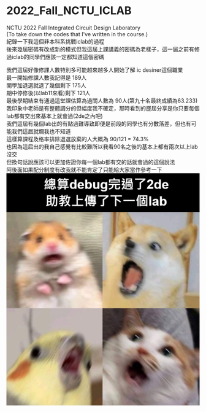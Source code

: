# 2022_Fall_NCTU_ICLAB
NCTU 2022 Fall Integrated Circuit Design Laboratory  
(To take down the codes that I've written in the course.)  
紀錄一下我這個非本科系挑戰iclab的過程  
後來幾屆密碼有改成新的模式但我這屆上課講義的密碼為老樣子，這一屆之前有修過iclab的同學們應該一定都知道這個密碼  

我們這屆好像修課人數特別多可能越來越多人開始了解 ic desiner這個職業  
最一開始修課人數我記得是 189人  
開學加退選就退了幾個剩下 175人  
期中停修後(以lab11來看)剩下 121人  
最後學期結束有通過這堂課估算為過關人數為 90人(第九十名最終成績為63.233)  
我印象中老師是有整體調分的但幅度我不確定，那時看到的歷屆分享是你只要每個lab都有交出來基本上就會過(2de之內吧)  
我們這屆有幾個lab出的有點過難導致即便是前段的同學也有分數落差，但也有可能我們這屆就爛我也不知道  
這樣算課程及格率排除退選放棄的人大概為 90/121 = 74.3%  
也因為這屆出的我自己感覺有比較難所以我看90名之後的基本上都有兩次以上lab沒交  
但換句話說應該可以更加佐證你每一個lab都有交的話就會過的這個說法  
阿後面如果配分制度有改我就不能肯定了只能給大家當作參考一下  
![image](https://github.com/GlenChenPo/Pictures/blob/main/After2de.png)
